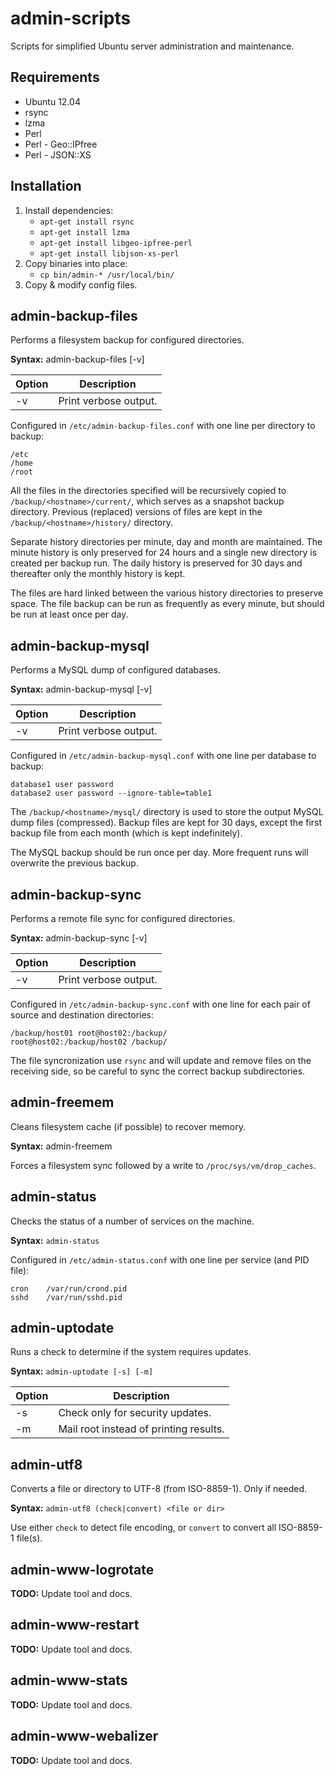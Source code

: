 admin-scripts
=============
Scripts for simplified Ubuntu server administration and
maintenance.


Requirements
------------
* Ubuntu 12.04
* rsync
* lzma
* Perl
* Perl - Geo::IPfree
* Perl - JSON::XS


Installation
------------
1. Install dependencies:
   - ```apt-get install rsync```
   - ```apt-get install lzma```
   - ```apt-get install libgeo-ipfree-perl```
   - ```apt-get install libjson-xs-perl```
2. Copy binaries into place:
   - ```cp bin/admin-* /usr/local/bin/```
3. Copy & modify config files.


admin-backup-files
------------------
Performs a filesystem backup for configured directories.

**Syntax:** admin-backup-files [-v]

Option | Description
-------|-------------------------------------------------
-v     | Print verbose output.

Configured in ```/etc/admin-backup-files.conf``` with one line
per directory to backup:

```
/etc
/home
/root
```

All the files in the directories specified will be recursively
copied to ```/backup/<hostname>/current/```, which serves as a
snapshot backup directory. Previous (replaced) versions of files
are kept in the ```/backup/<hostname>/history/``` directory.

Separate history directories per minute, day and month are
maintained. The minute history is only preserved for 24 hours
and a single new directory is created per backup run. The daily
history is preserved for 30 days and thereafter only the monthly
history is kept.

The files are hard linked between the various history directories
to preserve space. The file backup can be run as frequently as
every minute, but should be run at least once per day.


admin-backup-mysql
------------------
Performs a MySQL dump of configured databases.

**Syntax:** admin-backup-mysql [-v]

Option | Description
-------|-------------------------------------------------
-v     | Print verbose output.

Configured in ```/etc/admin-backup-mysql.conf``` with one line
per database to backup:

```
database1 user password
database2 user password --ignore-table=table1
```

The ```/backup/<hostname>/mysql/``` directory is used to
store the output MySQL dump files (compressed). Backup files are
kept for 30 days, except the first backup file from each month
(which is kept indefinitely).

The MySQL backup should be run once per day. More frequent runs
will overwrite the previous backup.


admin-backup-sync
-----------------
Performs a remote file sync for configured directories.

**Syntax:** admin-backup-sync [-v]

Option | Description
-------|-------------------------------------------------
-v     | Print verbose output.

Configured in ```/etc/admin-backup-sync.conf``` with one line
for each pair of source and destination directories:

```
/backup/host01 root@host02:/backup/
root@host02:/backup/host02 /backup/
```

The file syncronization use ```rsync``` and will update and
remove files on the receiving side, so be careful to sync the
correct backup subdirectories.


admin-freemem
-------------
Cleans filesystem cache (if possible) to recover memory.

**Syntax:** admin-freemem

Forces a filesystem sync followed by a write
to ```/proc/sys/vm/drop_caches```.


admin-status
------------
Checks the status of a number of services on the machine.

**Syntax:** ```admin-status```

Configured in ```/etc/admin-status.conf``` with one line
per service (and PID file):

```
cron    /var/run/crond.pid
sshd    /var/run/sshd.pid
```


admin-uptodate
--------------
Runs a check to determine if the system requires updates.

**Syntax:** ```admin-uptodate [-s] [-m]```  

Option | Description
-------|-------------------------------------------------
-s     | Check only for security updates.
-m     | Mail root instead of printing results.


admin-utf8
----------
Converts a file or directory to UTF-8 (from ISO-8859-1). Only if needed.

**Syntax:** ```admin-utf8 (check|convert) <file or dir>```

Use either ```check``` to detect file encoding, or ```convert``` to
convert all ISO-8859-1 file(s).


admin-www-logrotate
-------------------

**TODO:** Update tool and docs.


admin-www-restart
-----------------

**TODO:** Update tool and docs.


admin-www-stats
---------------

**TODO:** Update tool and docs.


admin-www-webalizer
-------------------

**TODO:** Update tool and docs.
